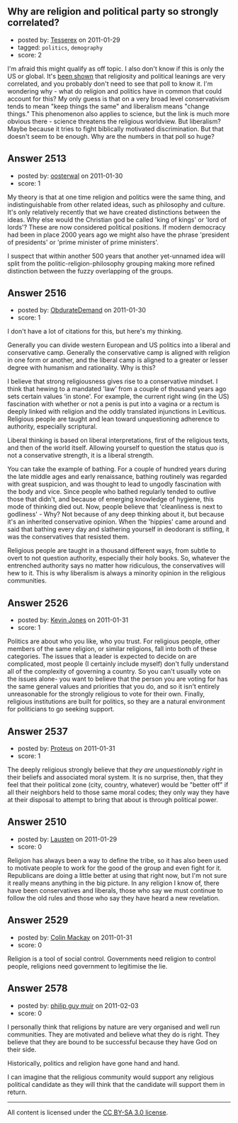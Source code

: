 ## Why are religion and political party so strongly correlated?

- posted by: [Tesserex](https://stackexchange.com/users/-1/870-tesserex) on 2011-01-29
- tagged: `politics`, `demography`
- score: 2

I'm afraid this might qualify as off topic. I also don't know if this is only the US or global. It's [been shown][1] that religiosity and political leanings are very correlated, and you probably don't need to see that poll to know it. I'm wondering why - what do religion and politics have in common that could account for this? My only guess is that on a very broad level conservativism tends to mean "keep things the same" and liberalism means "change things." This phenomenon also applies to science, but the link is much more obvious there - science threatens the religious worldview. But liberalism? Maybe because it tries to fight biblically motivated discrimination. But that doesn't seem to be enough. Why are the numbers in that poll so huge?


  [1]: http://www.gallup.com/poll/124649/religious-intensity-remains-powerful-predictor-politics.aspx


## Answer 2513

- posted by: [oosterwal](https://stackexchange.com/users/-1/891-oosterwal) on 2011-01-30
- score: 1

My theory is that at one time religion and politics were the same thing, and indistinguishable from other related ideas, such as philosophy and culture.  It's only relatively recently that we have created distinctions between the ideas.  Why else would the Christian god be called 'king of kings' or 'lord of lords'?  These are now considered political positions.  If modern democracy had been in place 2000 years ago we might also have the phrase 'president of presidents' or 'prime minister of prime ministers'.

I suspect that within another 500 years that another yet-unnamed idea will split from the politic-religion-philosophy grouping making more refined distinction between the fuzzy overlapping of the groups.


## Answer 2516

- posted by: [ObdurateDemand](https://stackexchange.com/users/-1/524-obduratedemand) on 2011-01-30
- score: 1

I don't have a lot of citations for this, but here's my thinking.

Generally you can divide western European and US politics into a liberal and conservative camp.  Generally the conservative camp is aligned with religion in one form or another, and the liberal camp is aligned to a greater or lesser degree with humanism and rationality.  Why is this?

I believe that strong religiousness gives rise to a conservative mindset.  I think that hewing to a mandated 'law' from a couple of thousand years ago sets certain values 'in stone'.  For example, the current right wing (in the US) fascination with whether or not a penis is put into a vagina or a rectum is deeply linked with religion and the oddly translated injunctions in Leviticus.  Religious people are taught and lean toward unquestioning adherence to authority, especially scriptural.

Liberal thinking is based on liberal interpretations, first of the religious texts, and then of the world itself.  Allowing yourself to question the status quo is not a conservative strength, it is a liberal strength.

You can take the example of bathing.  For a couple of hundred years during the late middle ages and early renaissance, bathing routinely was regarded with great suspicion, and was thought to lead to ungodly fascination with the body and vice.  Since people who bathed regularly tended to outlive those that didn't, and because of emerging knowledge of hygiene, this mode of thinking died out.  Now, people believe that 'cleanliness is next to godliness' - Why?  Not because of any deep thinking about it, but because it's an inherited conservative opinion.  When the 'hippies' came around and said that bathing every day and slathering yourself in deodorant is stifling, it was the conservatives that resisted them.

Religious people are taught in a thousand different ways, from subtle to overt to not question authority, especially their holy books.  So, whatever the entrenched authority says no matter how ridiculous, the conservatives will hew to it.  This is why liberalism is always a minority opinion in the religious communities.


## Answer 2526

- posted by: [Kevin Jones](https://stackexchange.com/users/-1/186-kevin-jones) on 2011-01-31
- score: 1

Politics are about who you like, who you trust.  For religious people, other members of the same religion, or similar religions, fall into both of these categories.   The issues that a leader is expected to decide on are complicated, most people (I certainly include myself) don't fully understand all of the complexity of governing a country.  So you can't usually vote on the issues alone- you want to believe that the person you are voting for has the same general values and priorities that you do, and so it isn't entirely unreasonable for the strongly religious to vote for their own.  Finally, religious institutions are built for politics, so they are a natural environment for politicians to go seeking support.  


## Answer 2537

- posted by: [Proteus](https://stackexchange.com/users/-1/940-proteus) on 2011-01-31
- score: 1

The deeply religious strongly believe that *they are unquestionably right* in their beliefs and associated moral system. It is no surprise, then, that they feel that their political zone (city, country, whatever) would be "better off" if all their neighbors held to those same moral codes; they only way they have at their disposal to attempt to bring that about is through political power.


## Answer 2510

- posted by: [Lausten](https://stackexchange.com/users/-1/584-lausten) on 2011-01-29
- score: 0

Religion has always been a way to define the tribe, so it has also been used to motivate people to work for the good of the group and even fight for it. Republicans are doing a little better at using that right now, but I'm not sure it really means anything in the big picture. In any religion I know of, there have been conservatives and liberals, those who say we must continue to follow the old rules and those who say they have heard a new revelation. 


## Answer 2529

- posted by: [Colin Mackay](https://stackexchange.com/users/-1/30-colin-mackay) on 2011-01-31
- score: 0

Religion is a tool of social control. Governments need religion to control people, religions need government to legitimise the lie.


## Answer 2578

- posted by: [philip guy muir](https://stackexchange.com/users/-1/182-philip-guy-muir) on 2011-02-03
- score: 0

I personally think that religions by nature are very organised and well run communities. They are motivated and believe what they do is right. They believe that they are bound to be successful because they have God on their side.

Historically, politics and religion have gone hand and hand. 

I can imagine that the religious community would support any religious political candidate as they will think that the candidate will support them in return.



---

All content is licensed under the [CC BY-SA 3.0 license](https://creativecommons.org/licenses/by-sa/3.0/).

